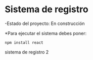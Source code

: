 <h1>Sistema de registro </h1>

-Estado del proyecto: En construcción

*Para ejecutar el sistema debes poner:

```npm install react```

sistema de registro 2
